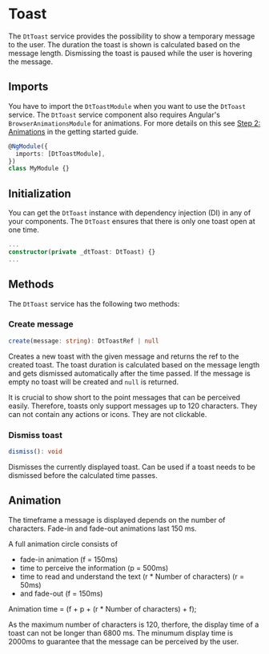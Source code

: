 # Toast

The `DtToast` service provides the possibility to show a temporary message to
the user. The duration the toast is shown is calculated based on the message
length. Dismissing the toast is paused while the user is hovering the message.

<ba-live-example name="DtExampleToastDefault"></ba-live-example>

## Imports

You have to import the `DtToastModule` when you want to use the `DtToast`
service. The `DtToast` service component also requires Angular's
`BrowserAnimationsModule` for animations. For more details on this see
[Step 2: Animations](https://barista.dynatrace.com/components/get-started/#step-2-animations)
in the getting started guide.

```typescript
@NgModule({
  imports: [DtToastModule],
})
class MyModule {}
```

## Initialization

You can get the `DtToast` instance with dependency injection (DI) in any of your
components. The `DtToast` ensures that there is only one toast open at one time.

```typescript
...
constructor(private _dtToast: DtToast) {}
...
```

## Methods

The `DtToast` service has the following two methods:

### Create message

```typescript
create(message: string): DtToastRef | null
```

Creates a new toast with the given message and returns the ref to the created
toast. The toast duration is calculated based on the message length and gets
dismissed automatically after the time passed. If the message is empty no toast
will be created and `null` is returned.

It is crucial to show short to the point messages that can be perceived easily.
Therefore, toasts only support messages up to 120 characters. They can not
contain any actions or icons. They are not clickable.

<ba-live-example name="DtExampleToastDynamicMsg"></ba-live-example>

### Dismiss toast

```typescript
dismiss(): void
```

Dismisses the currently displayed toast. Can be used if a toast needs to be
dismissed before the calculated time passes.

## Animation

The timeframe a message is displayed depends on the number of characters.
Fade-in and fade-out animations last 150 ms.

A full animation circle consists of

- fade-in animation (f = 150ms)
- time to perceive the information (p = 500ms)
- time to read and understand the text (r \* Number of characters) (r = 50ms)
- and fade-out (f = 150ms)

Animation time = (f + p + (r \* Number of characters) + f);

As the maximum number of characters is 120, therfore, the display time of a
toast can not be longer than 6800 ms. The minumum display time is 2000ms to
guarantee that the message can be perceived by the user.
